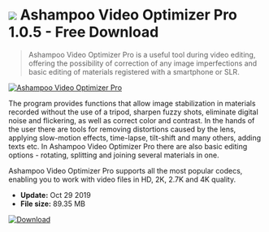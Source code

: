 # ![](https://cdn.softexe.net/static/icon/4/ashampoo-video-optimizer-pro-9589.png) Ashampoo Video Optimizer Pro 1.0.5 - Free Download

> Ashampoo Video Optimizer Pro is a useful tool during video editing, offering the possibility of correction of any image imperfections and basic editing of materials registered with a smartphone or SLR.

[![Ashampoo Video Optimizer Pro](https://gallery.dpcdn.pl/imgc/Tools/86057/g_-_420x350_1.5_-_x03a0cf4f-0126-432d-be4b-71ea983d392e.png)](https://softexe.net/win/multimedia/video/ashampoo-video-optimizer-pro:aeha.html)

The program provides functions that allow image stabilization in materials recorded without the use of a tripod, sharpen fuzzy shots, eliminate digital noise and flickering, as well as correct color and contrast. In the hands of the user there are tools for removing distortions caused by the lens, applying slow-motion effects, time-lapse, tilt-shift and many others, adding texts etc. In Ashampoo Video Optimizer Pro there are also basic editing options - rotating, splitting and joining several materials in one.
 
 Ashampoo Video Optimizer Pro supports all the most popular codecs, enabling you to work with video files in HD, 2K, 2.7K and 4K quality.


- **Update:** Oct 29 2019
- **File size:** 89.35 MB

[![Download](https://cdn.softexe.net/static/img/download.png)](https://softexe.net/win/multimedia/video/ashampoo-video-optimizer-pro:aeha.html)

